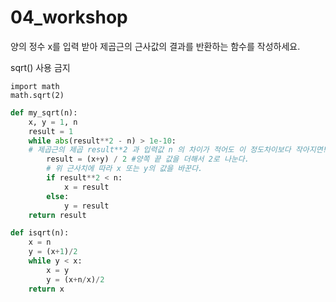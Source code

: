 # 04_workshop

양의 정수 x를 입력 받아 제곱근의 근사값의 결과를 반환하는 함수를 작성하세요. 

sqrt() 사용 금지



```
import math
math.sqrt(2)
```



```python
def my_sqrt(n):
    x, y = 1, n
    result = 1
    while abs(result**2 - n) > 1e-10:
    # 제곱근의 제곱 result**2 과 입력값 n 의 차이가 적어도 이 정도차이보다 작아지면!
        result = (x+y) / 2 #양쪽 끝 값을 더해서 2로 나눈다.
        # 위 근사치에 따라 x 또는 y의 값을 바꾼다.
        if result**2 < n:
            x = result
        else:
            y = result
    return result
```

```python
def isqrt(n):
    x = n
    y = (x+1)/2
    while y < x:
        x = y
        y = (x+n/x)/2
    return x
```

